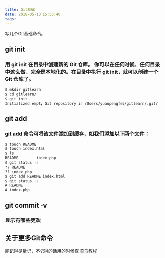 ```yaml
---
title: Git基础
date: 2018-05-13 15:55:40
tags:
---
```

写几个Git基础命令。


## git init

### 用 git init 在目录中创建新的 Git 仓库。 你可以在任何时候、任何目录中这么做，完全是本地化的。在目录中执行 git init，就可以创建一个 Git 仓库了。

``` bash
$ mkdir gitlearn
$ cd gitlearn/
$ git init
Initialized empty Git repository in /Users/yuanpengfei/gitlearn/.git/
```

## git add

### git add 命令可将该文件添加到缓存，如我们添加以下两个文件：
```bash
$ touch README
$ touch index.html
$ ls
README        index.php
$ git status -s
?? README
?? index.php
$ git add README index.html
$ git status -s
A README
A index.php
```
## git commit -v

### 显示有哪些更改

## 关于更多Git命令
能记得尽量记，不记得的话用的时候查
[菜鸟教程](http://www.runoob.com/git/git-tutorial.html)
